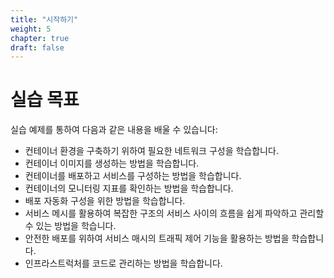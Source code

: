 ```yaml
---
title: "시작하기"
weight: 5
chapter: true
draft: false
---
```


# 실습 목표

실습 예제를 통하여 다음과 같은 내용을 배울 수 있습니다:

- 컨테이너 환경을 구축하기 위하여 필요한 네트워크 구성을 학습합니다.
- 컨테이너 이미지를 생성하는 방법을 학습합니다.
- 컨테이너를 배포하고 서비스를 구성하는 방법을 학습합니다.
- 컨테이너의 모니터링 지표를 확인하는 방법을 학습합니다.
- 배포 자동화 구성을 위한 방법을 학습합니다.
- 서비스 메시를 활용하여 복잡한 구조의 서비스 사이의 흐름을 쉽게 파악하고 관리할 수 있는 방법을 학습니다.
- 안전한 배포를 위하여 서비스 매시의 트래픽 제어 기능을 활용하는 방법을 학습합니다.
- 인프라스트럭처를 코드로 관리하는 방법을 학습합니다.